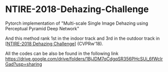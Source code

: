 # NTIRE-2018-Dehazing-Challenge
Pytorch implementation of "Multi-scale Single Image Dehazing using Perceptual Pyramid Deep Network"

And this method rank 1st in the indoor track and 3rd in the outdoor track in [[NTIRE-2018 Dehazing Challenge](http://www.vision.ee.ethz.ch/en/ntire18/)] (CVPRw'18). 


All the codes can be also be found in the following link
https://drive.google.com/drive/folders/1BjJDM7qCdgqSR356PHcSUi_6fWclrGad?usp=sharing
